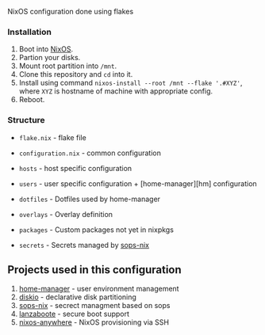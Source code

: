 NixOS configuration done using flakes

### Installation

1. Boot into [NixOS][nixos].
2. Partion your disks.
3. Mount root partition into `/mnt`.
4. Clone this repository and `cd` into it.
5. Install using command `nixos-install --root /mnt --flake '.#XYZ'`, where `XYZ`
is hostname of machine with appropriate config.
6. Reboot.

### Structure
* `flake.nix` - flake file
* `configuration.nix` - common configuration

* `hosts` - host specific configuration
* `users` - user specific configuration + [home-manager][hm] configuration
* `dotfiles` - Dotfiles used by home-manager
* `overlays` - Overlay definition
* `packages` - Custom packages not yet in nixpkgs
* `secrets` - Secrets managed by [sops-nix][sops-nix]

## Projects used in this configuration
1. [home-manager] - user environment management 
2. [diskio] - declarative disk partitioning
3. [sops-nix] - secrect managment based on sops
4. [lanzaboote] - secure boot support 
5. [nixos-anywhere] - NixOS provisioning via SSH

[nixos]: https://channels.nixos.org/nixos-23.05/latest-nixos-minimal-x86_64-linux.iso
[diskio]: https://github.com/nix-community/disko
[sops-nix]: https://github.com/Mic92/sops-nix
[lanzaboote]: https://github.com/nix-community/lanzaboote
[home-manager]: https://github.com/nix-community/home-manager
[nixos-anywhere]: https://github.com/nix-community/nixos-anywhere

